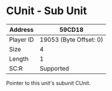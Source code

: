 
#  CUnit - Sub Unit
Address   | 59CD18
----------|-------------
Player ID | 19053 (Byte Offset: 0)
Size 	  | 4
Length 	  | 1
SC:R      | Supported

Pointer to this unit's subunit CUnit.
